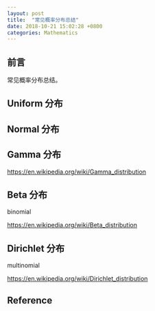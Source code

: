 ```yaml
---
layout: post
title:  "常见概率分布总结"
date: 2018-10-21 15:02:28 +0800
categories: Mathematics
---
```


## 前言

常见概率分布总结。

## Uniform 分布

## Normal 分布

## Gamma 分布

<https://en.wikipedia.org/wiki/Gamma_distribution>

## Beta 分布

binomial

<https://en.wikipedia.org/wiki/Beta_distribution>

## Dirichlet 分布

multinomial

<https://en.wikipedia.org/wiki/Dirichlet_distribution>

## Reference

